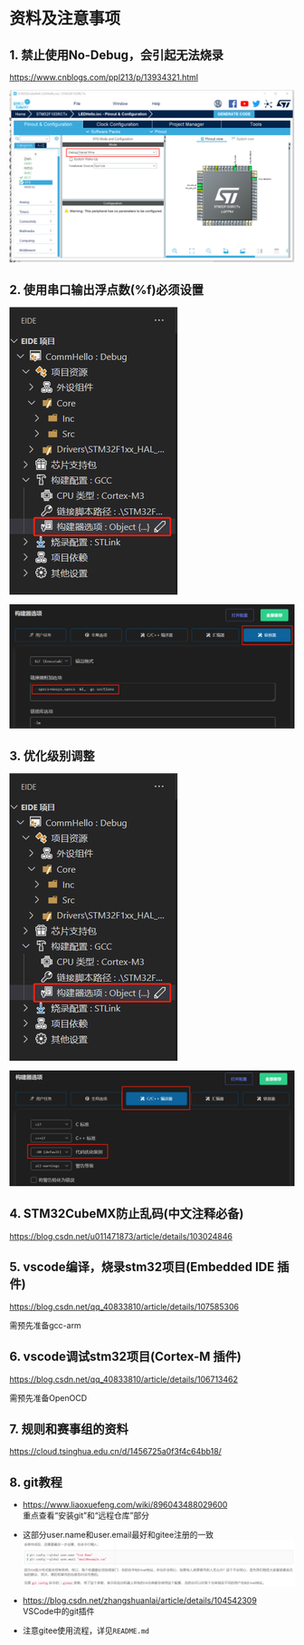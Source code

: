 # 资料及注意事项

## 1. 禁止使用No-Debug，会引起无法烧录

<https://www.cnblogs.com/ppl213/p/13934321.html>

![png](./assets/SerialWire.png)

## 2. 使用串口输出浮点数(%f)必须设置

![png](./assets/2.1.png)

![png](./assets/2.2.png)

## 3. 优化级别调整

![png](./assets/2.1.png)

![png](./assets/3.png)

## 4. STM32CubeMX防止乱码(中文注释必备)

<https://blog.csdn.net/u011471873/article/details/103024846>

## 5. vscode编译，烧录stm32项目(Embedded IDE 插件)

<https://blog.csdn.net/qq_40833810/article/details/107585306>

需预先准备gcc-arm

## 6. vscode调试stm32项目(Cortex-M 插件)

<https://blog.csdn.net/qq_40833810/article/details/106713462>

需预先准备OpenOCD

## 7. 规则和赛事组的资料

<https://cloud.tsinghua.edu.cn/d/1456725a0f3f4c64bb18/>

## 8. git教程

* <https://www.liaoxuefeng.com/wiki/896043488029600>\
重点查看“安装git”和“远程仓库”部分

* 这部分user.name和user.email最好和gitee注册的一致\
![png](./assets/8.1.png)

* <https://blog.csdn.net/zhangshuanlai/article/details/104542309>\
VSCode中的git插件

* 注意gitee使用流程，详见`README.md`
